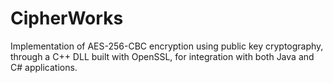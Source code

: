 # CipherWorks
Implementation of AES-256-CBC encryption using public key cryptography, through a C++ DLL built with OpenSSL, for integration with both Java and C# applications.
